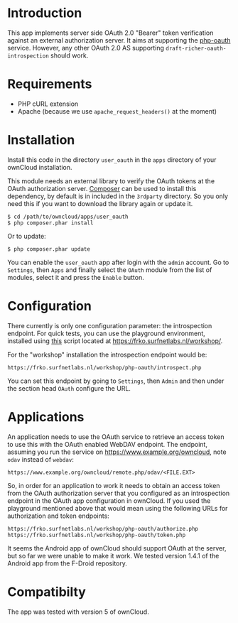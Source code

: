 # Introduction
This app implements server side OAuth 2.0 "Bearer" token verification against 
an external authorization server. It aims at supporting the 
[php-oauth](https://github.com/fkooman/php-oauth) service. However, any other 
OAuth 2.0 AS supporting `draft-richer-oauth-introspection` should work.

# Requirements
* PHP cURL extension
* Apache (because we use `apache_request_headers()` at the moment)

# Installation
Install this code in the directory `user_oauth` in the `apps` directory of your 
ownCloud installation.

This module needs an external library to verify the OAuth tokens at the OAuth 
authorization server. [Composer](http://www.getcomposer.org) can be used to 
install this dependency, by default is in included in the `3rdparty` directory. 
So you only need this if you want to download the library again or update it.

    $ cd /path/to/owncloud/apps/user_oauth
    $ php composer.phar install

Or to update:

    $ php composer.phar update

You can enable the `user_oauth` app after login with the `admin` account. Go to 
`Settings`, then `Apps` and finally select the `OAuth` module from the list of 
modules, select it and press the `Enable` button.

# Configuration
There currently is only one configuration parameter: the introspection 
endpoint. For quick tests, you can use the playground environment, installed 
using [this](https://github.com/fkooman/oauth-install-all) script located at 
https://frko.surfnetlabs.nl/workshop/.

For the "workshop" installation the introspection endpoint would be:

    https://frko.surfnetlabs.nl/workshop/php-oauth/introspect.php

You can set this endpoint by going to `Settings`, then `Admin` and then under
the section head `OAuth` configure the URL.

# Applications
An application needs to use the OAuth service to retrieve an access token to
use this with the OAuth enabled WebDAV endpoint. The endpoint, assuming you run 
the service on https://www.example.org/owncloud, note `odav` instead of 
`webdav`:

    https://www.example.org/owncloud/remote.php/odav/<FILE.EXT>

So, in order for an application to work it needs to obtain an access token from 
the OAuth authorization server that you configured as an introspection endpoint 
in the OAuth app configuration in ownCloud. If you used the playground 
mentioned above that would mean using the following URLs for authorization and 
token endpoints:

	https://frko.surfnetlabs.nl/workshop/php-oauth/authorize.php
	https://frko.surfnetlabs.nl/workshop/php-oauth/token.php

It seems the Android app of ownCloud should support OAuth at the server, but so 
far we were unable to make it work. We tested version 1.4.1 of the Android app 
from the F-Droid repository.

# Compatibilty
The app was tested with version 5 of ownCloud.
